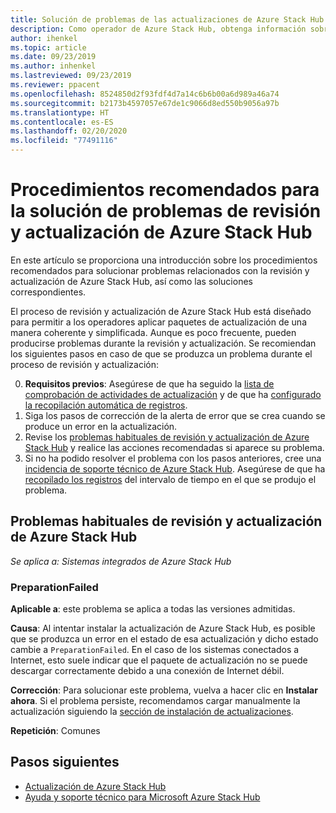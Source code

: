 ```yaml
---
title: Solución de problemas de las actualizaciones de Azure Stack Hub
description: Como operador de Azure Stack Hub, obtenga información sobre cómo resolver problemas con la actualización para que Azure Stack Hub pueda volver a trabajar lo más rápido posible.
author: ihenkel
ms.topic: article
ms.date: 09/23/2019
ms.author: inhenkel
ms.lastreviewed: 09/23/2019
ms.reviewer: ppacent
ms.openlocfilehash: 8524850d2f93fdf4d7a14c6b6b00a6d989a46a74
ms.sourcegitcommit: b2173b4597057e67de1c9066d8ed550b9056a97b
ms.translationtype: HT
ms.contentlocale: es-ES
ms.lasthandoff: 02/20/2020
ms.locfileid: "77491116"
---
```

# <a name="best-practices-for-troubleshooting-azure-stack-hub-patch-and-update-issues"></a>Procedimientos recomendados para la solución de problemas de revisión y actualización de Azure Stack Hub

En este artículo se proporciona una introducción sobre los procedimientos recomendados para solucionar problemas relacionados con la revisión y actualización de Azure Stack Hub, así como las soluciones correspondientes.


El proceso de revisión y actualización de Azure Stack Hub está diseñado para permitir a los operadores aplicar paquetes de actualización de una manera coherente y simplificada. Aunque es poco frecuente, pueden producirse problemas durante la revisión y actualización. Se recomiendan los siguientes pasos en caso de que se produzca un problema durante el proceso de revisión y actualización:

0. **Requisitos previos**: Asegúrese de que ha seguido la [lista de comprobación de actividades de actualización](release-notes-checklist.md) y de que ha [configurado la recopilación automática de registros](azure-stack-configure-automatic-diagnostic-log-collection.md).
1. Siga los pasos de corrección de la alerta de error que se crea cuando se produce un error en la actualización.
2. Revise los [problemas habituales de revisión y actualización de Azure Stack Hub](#common-azure-stack-hub-patch-and-update-issues) y realice las acciones recomendadas si aparece su problema.
3. Si no ha podido resolver el problema con los pasos anteriores, cree una [incidencia de soporte técnico de Azure Stack Hub](azure-stack-help-and-support-overview.md). Asegúrese de que ha [recopilado los registros](https://docs.microsoft.com/azure-stack/operator/azure-stack-configure-on-demand-diagnostic-log-collection) del intervalo de tiempo en el que se produjo el problema.

## <a name="common-azure-stack-hub-patch-and-update-issues"></a>Problemas habituales de revisión y actualización de Azure Stack Hub

*Se aplica a: Sistemas integrados de Azure Stack Hub*

### <a name="preparationfailed"></a>PreparationFailed

**Aplicable a**: este problema se aplica a todas las versiones admitidas.

**Causa**: Al intentar instalar la actualización de Azure Stack Hub, es posible que se produzca un error en el estado de esa actualización y dicho estado cambie a `PreparationFailed`. En el caso de los sistemas conectados a Internet, esto suele indicar que el paquete de actualización no se puede descargar correctamente debido a una conexión de Internet débil. 

**Corrección**: Para solucionar este problema, vuelva a hacer clic en **Instalar ahora**. Si el problema persiste, recomendamos cargar manualmente la actualización siguiendo la [sección de instalación de actualizaciones](azure-stack-apply-updates.md?#install-updates-and-monitor-progress).

**Repetición**: Comunes

## <a name="next-steps"></a>Pasos siguientes

- [Actualización de Azure Stack Hub](azure-stack-updates.md)  
- [Ayuda y soporte técnico para Microsoft Azure Stack Hub](azure-stack-help-and-support-overview.md)
